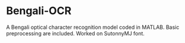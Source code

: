 # Bengali-OCR
A Bengali optical character recognition model coded in MATLAB. Basic preprocessing are included. Worked on SutonnyMJ font.

